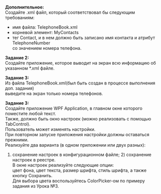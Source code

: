 **Дополнительное:**  
Создайте .xml файл, который соответствовал бы следующим требованиям:  
- имя файла: TelephoneBook.xml  
- корневой элемент: MyContacts  
- тег Contact, и в нем должно быть записано имя контакта и атрибут TelephoneNumber  
со значением номера телефона.  
 
**Задание 2:**  
Создайте приложение, которое выводит на экран всю информацию об указанном *.xml файле.  

**Задание 3:**  
Из файла TelephoneBook.xml(был быть создан в процессе выполнения доп. задания)  
выведите на экран только номера телефонов.  

**Задание 3:**  
Создайте приложение WPF Application, в главном окне которого поместите любой текст.  
Также, должно быть окно настроек (можно реализовать с помощью TabControl).  
Пользователь может изменять настройки.  
При повторном запуске приложения настройки должны оставаться прежними.  
Реализуйте два варианта (в одном приложении или двух разных):  
1) сохранение настроек в конфигурационном файле; 2) сохранение настроек в реестре.  
В окне настроек реализуйте следующие опции:  
цвет фона, цвет текста, размер шрифта, стиль шрифта, а также кнопку Сохранить.  
Для выбора цвета воспользуйтесь ColorPicker-ом по примеру задания из Урока №3.  
